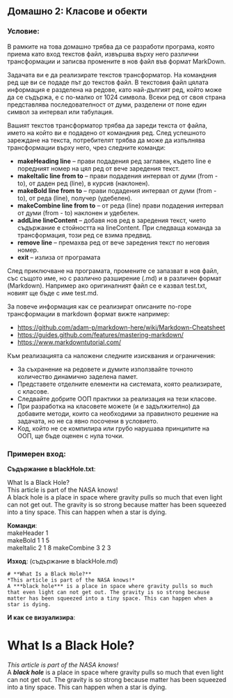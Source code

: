 ## Домашно 2: Класове и обекти

### Условие:

В рамките на това домашно трябва да се разработи програма, която приема като вход текстов файл, извършва върху него различни трансформации и записва промените в нов файл във формат MarkDown.  

Задачата ви е да реализирате текстов трансформатор. На командния ред ще ви се подаде път до текстов файл. В текстовия файл цялата информация е разделена на редове, като най-дългият ред, който може да се съдържа, е с по-малко от 1024 символа. Всеки ред от своя страна представлява последователност от думи, разделени от поне един символ за интервал или табулация.  

Вашият текстов трансформатор трябва да зареди текста от файла, името на който ви е подадено от командния ред. След успешното зареждане на текста, потребителят трябва да може да изпълнява трансформации върху него, чрез следните команди:
* **makeHeading line** – прави подадения ред заглавен, където line е поредният номер на цял ред от вече заредения текст.  
* **makeItalic line from to** – прави подадения интервал от думи (from - to), от даден ред (line), в курсив (наклонен).  
* **makeBold line from to** – прави подадения интервал от думи (from - to), от реда (line), получер (удебелен).  
* **makeCombine  line from to** – от реда (line) прави подадения интервал от думи (from - to) наклонен и удебелен.  
* **addLine lineContent** – добавя нов ред в заредения текст, чието съдържание е стойността на lineContent. При следваща команда за трансформация, този ред се взима предвид.  
* **remove line** – премахва ред от вече заредения текст по неговия номер.  
* **exit** – излиза от програмата

След приключване на програмата, промените се запазват в нов файл, със същото име, но с различно разширение (.md) и в различен формат (Markdown). Например ако оригиналният файл се е казвал test.txt, новият ще бъде с име test.md.

За повече информация как се реализират описаните по-горе трансформации в markdown формат вижте например:  
* https://github.com/adam-p/markdown-here/wiki/Markdown-Cheatsheet  
* https://guides.github.com/features/mastering-markdown/  
* https://www.markdowntutorial.com/  

Към реализацията са наложени следните изисквания и ограничения:  
* За съхранение на редовете и думите използвайте точното количество динамично заделена памет.  
* Представете отделните елементи на системата, която реализирате, с класове.  
* Следвайте добрите ООП практики за реализация на тези класове.  
* При разработка на класовете можете (и е задължително) да добавите методи, които са необходими за правилното решение на задачата, но не са явно посочени в условието.  
* Код, който не се компилира или грубо нарушава принципите на ООП, ще бъде оценен с нула точки.  

### Примерен вход:  
**Съдържание в blackHole.txt**:  

What Is a Black Hole?  
This article is part of the NASA knows!  
A black hole is a place in space where gravity pulls so much that even light can not get out. The gravity is so strong because matter has been squeezed into a tiny space. This can happen when a star is dying.

**Команди**:   
makeHeader 1  
makeBold 1 1 5  
makeItalic 2 1 8
makeCombine 3 2 3  

**Изход**: (съдържание в blackHole.md)

```text
# **What Is a Black Hole?**  
*This article is part of the NASA knows!*  
A ***black hole*** is a place in space where gravity pulls so much that even light can not get out. The gravity is so strong because matter has been squeezed into a tiny space. This can happen when a star is dying.
```

**И как се визуализира**:

# **What Is a Black Hole?**  
*This article is part of the NASA knows!*  
A ***black hole*** is a place in space where gravity pulls so much that even light can not get out. The gravity is so strong because matter has been squeezed into a tiny space. This can happen when a star is dying.
